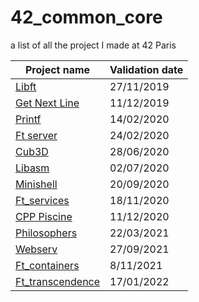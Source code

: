 # 42_common_core
a list of all the project I made at 42 Paris

| Project name  | Validation date |
| ------------- | --------------- |
| [Libft](https://github.com/florianne1212/libft_42) | 27/11/2019  |
| [Get Next Line](https://github.com/florianne1212/Get_next_line_42)  | 11/12/2019  |
| [Printf](https://github.com/florianne1212/Printf_42)  | 14/02/2020  |
| [Ft server](https://github.com/florianne1212/Ft_server_42)  | 24/02/2020  |
| [Cub3D](https://github.com/florianne1212/Cub3D_42)  | 28/06/2020  |
| [Libasm](https://github.com/florianne1212/Libasm_42)  | 02/07/2020  |
| [Minishell](https://github.com/florianne1212/Minishell_42)  | 20/09/2020  |
| [Ft_services](https://github.com/florianne1212/Ft_services_42)  | 18/11/2020  |
| [CPP Piscine](https://github.com/florianne1212/CPP_piscine_42) | 11/12/2020  |
| [Philosophers](https://github.com/florianne1212/Philosophers_42)  | 22/03/2021  |
| [Webserv](https://github.com/florianne1212/webserv_42)  | 27/09/2021  |
| [Ft_containers](https://github.com/florianne1212/Ft_containers_42)| 8/11/2021  |
| [Ft_transcendence](https://github.com/florianne1212/Ft_transcendence_42) | 17/01/2022  |


